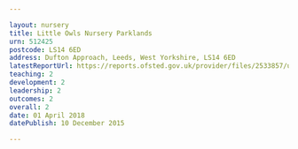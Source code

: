 ```yaml
---

layout: nursery
title: Little Owls Nursery Parklands
urn: 512425
postcode: LS14 6ED
address: Dufton Approach, Leeds, West Yorkshire, LS14 6ED
latestReportUrl: https://reports.ofsted.gov.uk/provider/files/2533857/urn/512425.pdf
teaching: 2
development: 2
leadership: 2
outcomes: 2
overall: 2
date: 01 April 2018 
datePublish: 10 December 2015

---
```

